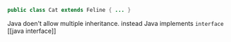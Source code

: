
```java
public class Cat extends Feline { ... }
```

Java doen't allow multiple inheritance.
instead Java implements `interface` [[java interface]]
